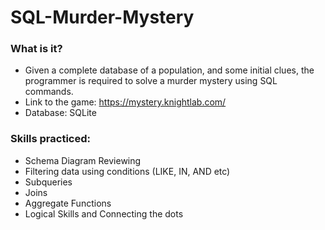 # SQL-Murder-Mystery
### What is it?<br>
* Given a complete database of a population, and some initial clues, the programmer is required to solve a murder mystery using SQL commands.<br>
* Link to the game: https://mystery.knightlab.com/<br>
* Database: SQLite<br>
### Skills practiced:<br>
  * Schema Diagram Reviewing
  * Filtering data using conditions (LIKE, IN, AND etc)
  * Subqueries
  * Joins
  * Aggregate Functions
  * Logical Skills and Connecting the dots
